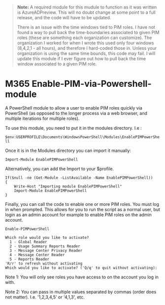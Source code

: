 >**Note:** A required module for this mudule to function as it was written is AzureADPreview.  This will no doubt change at some point to a full release, and the code will have to be updated.
>
>There is an issue with the time windows tied to PIM roles.  I have not found a way to pull back the time-boundaries associated to given PIM roles (these are something each organization can customize).  The organization I worked for when I wrote this used only four windows (8,4,2,1 - all hours), and therefore I hard-coded those in.  Unless your organization is using the same time bounds, this code may fail.  I will update this module if I ever figure out how to pull back the time window associated to a given PIM role.


# M365 Enable-PIM-via-Powershell-module

A PowerShell module to allow a user to enable PIM roles quickly via PowerShell (as opposed to the longer process via a web browser, and multiple iterations for multiple roles).

To use this module, you need to put it in the modules directory. I.e :

`$env:USERPROFILE\Documents\WindowsPowerShell\Modules\EnablePIMPowerShell`

Once it is in the Modules directory you can import it manually:

`Import-Module EnablePIMPowerShell`

Alternatively, you can add the Import to your $profile.

```
If($null -ne (Get-Module -ListAvailable -Name EnablePIMPowerShell))
{
    Write-Host "Importing module EnablePIMPowerShell"
    Import-Module EnablePIMPowerShell
}
```


Finally, you can call the code to enable one or more PIM roles.  You must log in when prompted.  This allows for you to run the script as a normal user, but login as an admin account for example to enable PIM roles on the admin account.

`Enable-PIMPowerShell`

```
Which role would you like to activate?
  1 - Global Reader 
  2 - Usage Summary Reports Reader 
  3 - Message Center Privacy Reader 
  4 - Message Center Reader 
  5 - Reports Reader 
'R/r' to refresh without activating
Which would you like to activate? ('Q/q' to quit without activating):
```
Note 1: You will only see roles you have access to on the account you log in with.

Note 2:  You can pass in multiple values separated by commas (order does not matter). I.e. '1,2,3,4,5' or '4,1,3', etc.

